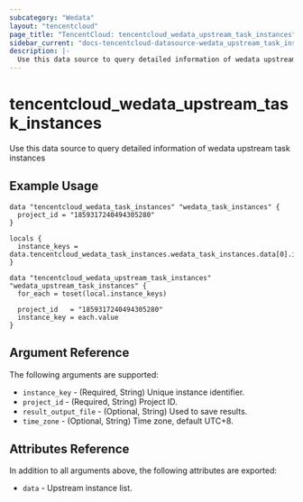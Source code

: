 ```yaml
---
subcategory: "Wedata"
layout: "tencentcloud"
page_title: "TencentCloud: tencentcloud_wedata_upstream_task_instances"
sidebar_current: "docs-tencentcloud-datasource-wedata_upstream_task_instances"
description: |-
  Use this data source to query detailed information of wedata upstream task instances
---
```


# tencentcloud_wedata_upstream_task_instances

Use this data source to query detailed information of wedata upstream task instances

## Example Usage

```hcl
data "tencentcloud_wedata_task_instances" "wedata_task_instances" {
  project_id = "1859317240494305280"
}

locals {
  instance_keys = data.tencentcloud_wedata_task_instances.wedata_task_instances.data[0].items[*].instance_key
}

data "tencentcloud_wedata_upstream_task_instances" "wedata_upstream_task_instances" {
  for_each = toset(local.instance_keys)

  project_id   = "1859317240494305280"
  instance_key = each.value
}
```

## Argument Reference

The following arguments are supported:

* `instance_key` - (Required, String) Unique instance identifier.
* `project_id` - (Required, String) Project ID.
* `result_output_file` - (Optional, String) Used to save results.
* `time_zone` - (Optional, String) Time zone, default UTC+8.

## Attributes Reference

In addition to all arguments above, the following attributes are exported:

* `data` - Upstream instance list.


